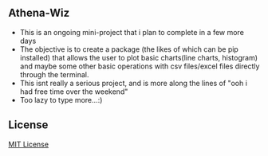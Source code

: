 ## Athena-Wiz
- This is an ongoing mini-project that i plan to complete in a few more days
- The objective is to create a package (the likes of which can be pip installed) that allows the user to plot basic charts(line charts, histogram) and maybe some other basic operations with csv files/excel files directly through the terminal.
- This isnt really a serious project, and is more along the lines of "ooh i had free time over the weekend"
- Too lazy to type more...:)

## License
[MIT License](./LICENSE)